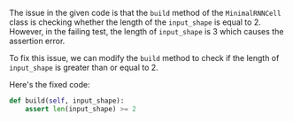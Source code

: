 The issue in the given code is that the `build` method of the `MinimalRNNCell` class is checking whether the length of the `input_shape` is equal to 2. However, in the failing test, the length of `input_shape` is 3 which causes the assertion error.

To fix this issue, we can modify the `build` method to check if the length of `input_shape` is greater than or equal to 2.

Here's the fixed code:

```python
def build(self, input_shape):
    assert len(input_shape) >= 2